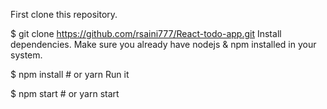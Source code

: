 First clone this repository.

$ git clone https://github.com/rsaini777/React-todo-app.git
Install dependencies. Make sure you already have nodejs & npm installed in your system.

$ npm install # or yarn
Run it

$ npm start # or yarn start
